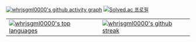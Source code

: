 [![whrjsgml0000's github activity graph](https://github-readme-activity-graph.vercel.app/graph?username=whrjsgml0000&bg_color=0d0e12&color=1c81ce&line=0f1129&point=079ae4&area=true&hide_border=true)](https://github.com/ashutosh00710/github-readme-activity-graph)
<a href="https://solved.ac/kh4515">
  <img src="http://mazassumnida.wtf/api/v2/generate_badge?boj=kh4515" alt="Solved.ac 프로필">
</a>

<table>
  <tr>
    <td>
      <a href="https://github.com/anuraghazra/github-readme-stats">
        <img src="https://github-readme-stats.vercel.app/api/top-langs/?username=whrjsgml0000&theme=blue-green" alt="whrjsgml0000's top languages" />
      </a>
    </td>
    <td>
      <a href="https://github.com/DenverCoder1/github-readme-streak-stats">
        <img src="https://github-readme-streak-stats.herokuapp.com/?user=whrjsgml0000&theme=blue-green" alt="whrjsgml0000's github streak" />
      </a>
    </td>
  </tr>
</table>
<!--
**whrjsgml0000/whrjsgml0000** is a ✨ _special_ ✨ repository because its `README.md` (this file) appears on your GitHub profile.

Here are some ideas to get you started:

- 🔭 I’m currently working on ...
- 🌱 I’m currently learning ...
- 👯 I’m looking to collaborate on ...
- 🤔 I’m looking for help with ...
- 💬 Ask me about ...
- 📫 How to reach me: ...
- 😄 Pronouns: ...
- ⚡ Fun fact: ...
-->
